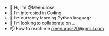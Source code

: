 - 👋 Hi, I’m @Meenurose
- 👀 I’m interested in Coding
- 🌱 I’m currently learning Python language
- 💞️ I’m looking to collaborate on ...
- 📫 How to reach me meenurose20@gmail.com

<!---
Meenurose/Meenurose is a ✨ special ✨ repository because its `README.md` (this file) appears on your GitHub profile.
You can click the Preview link to take a look at your changes.
--->
